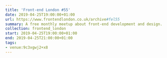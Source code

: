 ```yaml
---
title: 'Front-end London #55'
date: 2019-04-25T19:00:00+01:00
url: https://www.frontendlondon.co.uk/archive#fel55
summary: A free monthly meetup about front-end development and design.
collection: frontend_london
start: 2019-04-25T19:00:00+01:00
end: 2019-04-25T21:00:00+01:00
tags:
- venue:9c3xgwj2+x8
---
```

